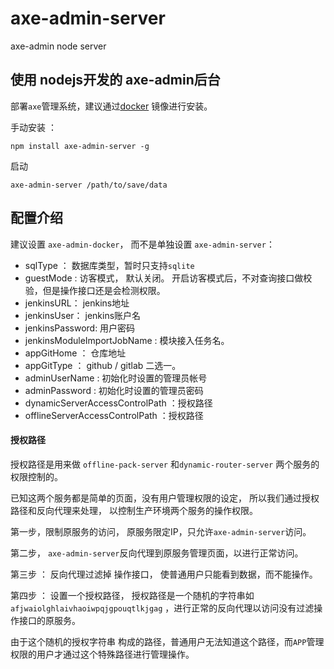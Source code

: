 # axe-admin-server

axe-admin node server

## 使用 nodejs开发的 axe-admin后台

部署`axe`管理系统，建议通过[docker](https://github.com/axe-org/axe-admin-docker) 镜像进行安装。

手动安装 ：

    npm install axe-admin-server -g

启动

    axe-admin-server /path/to/save/data

## 配置介绍

建议设置 `axe-admin-docker`， 而不是单独设置 `axe-admin-server`：

* sqlType ： 数据库类型，暂时只支持`sqlite`
* guestMode : 访客模式， 默认关闭。 开启访客模式后，不对查询接口做校验，但是操作接口还是会检测权限。 
* jenkinsURL： jenkins地址
* jenkinsUser： jenkins账户名
* jenkinsPassword: 用户密码
* jenkinsModuleImportJobName : 模块接入任务名。
* appGitHome ： 仓库地址
* appGitType ： github / gitlab 二选一。
* adminUserName : 初始化时设置的管理员帐号
* adminPassword : 初始化时设置的管理员密码
* dynamicServerAccessControlPath ：授权路径 
* offlineServerAccessControlPath ：授权路径 

#### 授权路径

授权路径是用来做 `offline-pack-server` 和`dynamic-router-server` 两个服务的权限控制的。

已知这两个服务都是简单的页面，没有用户管理权限的设定， 所以我们通过授权路径和反向代理来处理， 以控制生产环境两个服务的操作权限。

第一步，限制原服务的访问， 原服务限定IP，只允许`axe-admin-server`访问。

第二步， `axe-admin-server`反向代理到原服务管理页面，以进行正常访问。

第三步 ： 反向代理过滤掉 操作接口， 使普通用户只能看到数据，而不能操作。

第四步 ： 设置一个授权路径， 授权路径是一个随机的字符串如 `afjwaiolghlaivhaoiwpqjgpouqtlkjgag` ，进行正常的反向代理以访问没有过滤操作接口的原服务。 

由于这个随机的授权字符串 构成的路径，普通用户无法知道这个路径，而`APP`管理权限的用户才通过这个特殊路径进行管理操作。